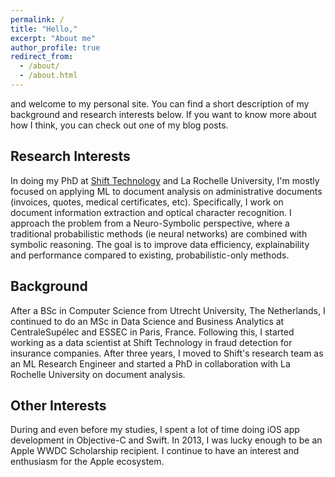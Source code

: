 ```yaml
---
permalink: /
title: "Hello,"
excerpt: "About me"
author_profile: true
redirect_from: 
  - /about/
  - /about.html
---
```


and welcome to my personal site. You can find a short description of my background and research interests below. If you want to know more about how I think, you can check out one of my blog posts.

## Research Interests
In doing my PhD at [Shift Technology](https://www.shift-technology.com/) and La Rochelle University, I'm mostly focused on applying ML to document analysis on administrative documents (invoices, quotes, medical certificates, etc). Specifically, I work on document information extraction and optical character recognition. I approach the problem from a Neuro-Symbolic perspective, where a traditional probabilistic methods (ie neural networks) are combined with symbolic reasoning. The goal is to improve data efficiency, explainability and performance compared to existing, probabilistic-only methods.  

## Background
After a BSc in Computer Science from Utrecht University, The Netherlands, I continued to do an MSc in Data Science and Business Analytics at CentraleSupélec and ESSEC in Paris, France. Following this, I started working as a data scientist at Shift Technology in fraud detection for insurance companies. After three years, I moved to Shift's research team as an ML Research Engineer and started a PhD in collaboration with La Rochelle University on document analysis.

## Other Interests
During and even before my studies, I spent a lot of time doing iOS app development in Objective-C and Swift. In 2013, I was lucky enough to be an Apple WWDC Scholarship recipient. I continue to have an interest and enthusiasm for the Apple ecosystem.